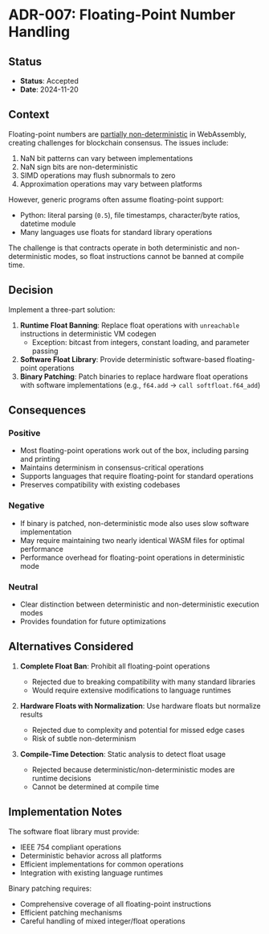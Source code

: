 # ADR-007: Floating-Point Number Handling

## Status

- **Status**: Accepted
- **Date**: 2024-11-20

## Context

Floating-point numbers are [partially non-deterministic](https://github.com/WebAssembly/design/blob/main/Nondeterminism.md) in WebAssembly, creating challenges for blockchain consensus. The issues include:

1. NaN bit patterns can vary between implementations
2. NaN sign bits are non-deterministic
3. SIMD operations may flush subnormals to zero
4. Approximation operations may vary between platforms

However, generic programs often assume floating-point support:
- Python: literal parsing (`0.5`), file timestamps, character/byte ratios, datetime module
- Many languages use floats for standard library operations

The challenge is that contracts operate in both deterministic and non-deterministic modes, so float instructions cannot be banned at compile time.

## Decision

Implement a three-part solution:

1. **Runtime Float Banning**: Replace float operations with `unreachable` instructions in deterministic VM codegen
   - Exception: bitcast from integers, constant loading, and parameter passing
2. **Software Float Library**: Provide deterministic software-based floating-point operations
3. **Binary Patching**: Patch binaries to replace hardware float operations with software implementations (e.g., `f64.add` → `call softfloat.f64_add`)

## Consequences

### Positive

- Most floating-point operations work out of the box, including parsing and printing
- Maintains determinism in consensus-critical operations
- Supports languages that require floating-point for standard operations
- Preserves compatibility with existing codebases

### Negative

- If binary is patched, non-deterministic mode also uses slow software implementation
- May require maintaining two nearly identical WASM files for optimal performance
- Performance overhead for floating-point operations in deterministic mode

### Neutral

- Clear distinction between deterministic and non-deterministic execution modes
- Provides foundation for future optimizations

## Alternatives Considered

1. **Complete Float Ban**: Prohibit all floating-point operations
   - Rejected due to breaking compatibility with many standard libraries
   - Would require extensive modifications to language runtimes

2. **Hardware Floats with Normalization**: Use hardware floats but normalize results
   - Rejected due to complexity and potential for missed edge cases
   - Risk of subtle non-determinism

3. **Compile-Time Detection**: Static analysis to detect float usage
   - Rejected because deterministic/non-deterministic modes are runtime decisions
   - Cannot be determined at compile time

## Implementation Notes

The software float library must provide:
- IEEE 754 compliant operations
- Deterministic behavior across all platforms
- Efficient implementations for common operations
- Integration with existing language runtimes

Binary patching requires:
- Comprehensive coverage of all floating-point instructions
- Efficient patching mechanisms
- Careful handling of mixed integer/float operations
